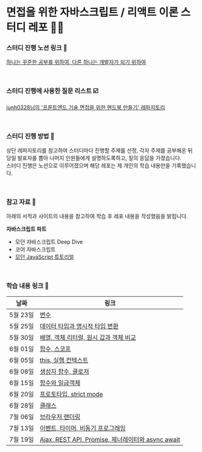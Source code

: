 # 면접을 위한 자바스크립트 / 리액트 이론 스터디 레포 💁🏻

### 스터디 진행 노션 링크 📝
[하나는 꾸준한 공부를 위하여, 다른 하나는 개발자가 되기 위하여](https://www.notion.so/bde9841dd76e4feca9a54bee3606b6d9)

<br>

### 스터디 진행에 사용한 질문 리스트 ☑️
[junh0328님의 '프론트엔드 기술 면접을 위한 핸드북 만들기' 레파지토리](https://github.com/junh0328/prepare_frontend_interview/tree/main)

<br>

### 스터디 진행 방법 💬
상단 레파지토리를 참고하여 스터디마다 진행할 주제를 선정, 각자 주제를 공부해온 뒤 당일 발표자를 뽑아 나머지 인원들에게 설명하도록하고, 질의 응답을 가졌습니다. <br>
스터디 진행은 노션으로 이루어졌으며 해당 레포는 제 개인의 학습 내용만을 기록했습니다.

<br>

### 참고 자료 📑
아래의 서적과 사이트의 내용을 참고하여 학습 후 레포 내용을 작성했음을 밝힙니다.

**자바스크립트 파트**
- 모던 자바스크립트 Deep Dive
- 코어 자바스크립트
- [모던 JavaScript 튜토리얼](https://ko.javascript.info)

<br>

### 학습 내용 링크 🔗

| 날짜     | 링크                                                                                                                    |
| -------- | ----------------------------------------------------------------------------------------------------------------------- |
| 5월 23일 | [변수](https://github.com/mixnuts211/JavaScript-study/blob/main/230523.md)                                              |
| 5월 25일 | [데이터 타입과 명시적 타입 변환](https://github.com/mixnuts211/JavaScript-study/blob/main/230525.md)                    |
| 5월 30일 | [배열, 객체 리터럴, 원시 값과 객체 비교](https://github.com/mixnuts211/JavaScript-study/blob/main/230530.md)            |
| 6월 01일 | [함수, 스코프](https://github.com/mixnuts211/JavaScript-study/blob/main/230601.md)                                      |
| 6월 05일 | [this, 실행 컨텍스트](https://github.com/mixnuts211/JavaScript-study/blob/main/230605.md)                               |
| 6월 08일 | [생성자 함수, 클로저](https://github.com/mixnuts211/JavaScript-study/blob/main/230608.md)                               |
| 6월 15일 | [함수와 일급객체](https://github.com/mixnuts211/JavaScript-study/blob/main/230615.md)                                   |
| 6월 20일 | [프로토타입, strict mode](https://github.com/mixnuts211/JavaScript-study/blob/main/230620.md)                           |
| 6월 28일 | [클래스](https://github.com/mixnuts211/JavaScript-study/blob/main/230628.md)                                            |
| 7월 06일 | [브라우저 랜더링](https://github.com/mixnuts211/JavaScript-study/blob/main/230706.md)                                   |
| 7월 13일 | [이벤트, 타이머, 비동기 프로그래밍](https://github.com/mixnuts211/JavaScript-study/blob/main/230713.md)                 |
| 7월 19일 | [Ajax, REST API, Promise, 제너레이터와 async await](https://github.com/mixnuts211/JavaScript-study/blob/main/230719.md) |
